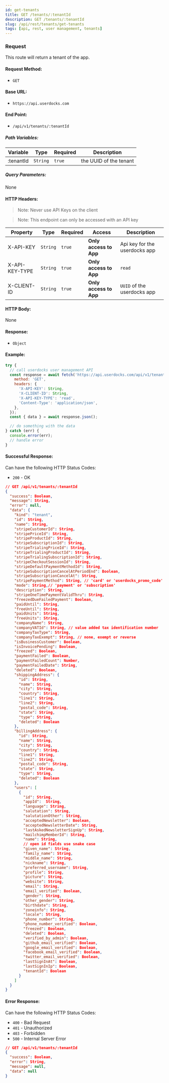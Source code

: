 ```yaml
---
id: get-tenants
title: GET /tenants/:tenantId
description: GET /tenants/:tenantId
slug: /api/rest/tenants/get-tenants
tags: [api, rest, user management, tenants]
---
```


### Request

This route will return a tenant of the app.

#### Request Method:

- `GET`

#### Base URL:

- `https://api.userdocks.com`

#### End Point:

- `/api/v1/tenants/:tenantId`

##### Path Variables:

| Variable | Type | Required | Description |
|---|---|---|---|
| :tenantId | `String` | `true` | the UUID of the tenant

##### Query Parameters:

None

#### HTTP Headers:

> Note: Never use API Keys on the client

> Note: This endpoint can only be accessed with an API key

| Property       | Type        | Required  | Access                 | Description                   |
| -------------- | ----------- | --------- | ---------------------- | ----------------------------- |
| X-API-KEY      | `String` | `true` | **Only access to App** | Api key for the userdocks app |
| X-API-KEY-TYPE | `String` | `true` | **Only access to App** | `read`                       |
| X-CLIENT-ID    | `String` | `true` | **Only access to App** | `UUID` of the userdocks app   |

#### HTTP Body:

None

#### Response:

- `Object`

#### Example:

```js
try {
  // call userdocks user management API
  const response = await fetch('https://api.userdocks.com/api/v1/tenants/:tenantId', {
    method: 'GET',
    headers: {
      'X-API-KEY': String,
      'X-CLIENT-ID': String,
      'X-API-KEY-TYPE': 'read',
      'Content-Type': 'application/json',
    },
  });
  const { data } = await response.json();

  // do something with the data
} catch (err) {
  console.error(err);
  // handle error
}
```

#### Successful Response:

Can have the following HTTP Status Codes:

- `200` - OK

```json
// GET /api/v1/tenants/:tenantId
{
  "success": Boolean,
  "message": String,
  "error": null,
  "data": {
    "kind": "tenant",
    "id": String,
    "name": String,
    "stripeCustomerId": String,
    "stripePriceId": String,
    "stripeProductId": String,
    "stripeSubscriptionId": String,
    "stripeTrialingPriceId": String,
    "stripeTrialingProductId": String,
    "stripeTrialingSubscriptionId": String,
    "stripeCheckoutSessionId": String,
    "stripeDefaultPaymentMethodId": String,
    "stripeSubscriptionCancelAtPeriodEnd": Boolean,
    "stripeSubscriptionCancelAt": String,
    "stripePaymentMethod": String, // 'card' or 'userdocks_promo_code' or somthing with 'promo' specified by the user
    "mode": String,// 'payment' or 'subscription'
    "description": String,
    "stripeOneTimePaymentValidThru": String,
    "freezedDueFailedPayment": Boolean,
    "paidUntil": String,
    "freeUntil": String,
    "paidUnits": String,
    "freeUnits": String,
    "companyName": String,
    "companyVATId": String, // value added tax identification number
    "companyTaxType": String,
    "companyTaxExempt": String, // none, exempt or reverse
    "isBusinessCustomer": Boolean,
    "isInvoicePending": Boolean,
    "freezed": Boolean,
    "paymentFailed": Boolean,
    "paymentFailedCount": Number,
    "paymentFailedDate": String,
    "deleted": Boolean,
    "shippingAddress": {
      "id": String,
      "name": String,
      "city": String,
      "country": String,
      "line1": String,
      "line2": String,
      "postal_code": String,
      "state": String,
      "type": String,
      "deleted": Boolean
    },
    "billingAddress": {
      "id": String,
      "name": String,
      "city": String,
      "country": String,
      "line1": String,
      "line2": String,
      "postal_code": String,
      "state": String,
      "type": String,
      "deleted": Boolean
    },
    "users": [
      {
        "id": String,
        "appId":  String,
        "language": String,
        "salutation": String,
        "salutationOther": String,
        "acceptedNewsletter": Boolean,
        "acceptedNewsletterDate": String,
        "lastAskedNewsletterSignUp": String,
        "mailchimpMemberId": String,
        "name": String,
        // open id fields use snake case
        "given_name": String,
        "family_name": String,
        "middle_name": String,
        "nickname": String,
        "preferred_username": String,
        "profile": String,
        "picture": String,
        "website": String,
        "email": String,
        "email_verified": Boolean,
        "gender": String,
        "other_gender": String,
        "birthdate": String,
        "zoneinfo": String,
        "locale": String,
        "phone_number": String,
        "phone_number_verified": Boolean,
        "freezed": Boolean,
        "deleted": Boolean,
        "verified_by_admin": Boolean,
        "github_email_verified": Boolean,
        "google_email_verified": Boolean,
        "facebook_email_verified": Boolean,
        "twitter_email_verified": Boolean,
        "lastSignInAt": Boolean,
        "lastSignInIp": Boolean,
        "tenantId": Boolean
      }
    ]
  }
}
```

#### Error Response:

Can have the following HTTP Status Codes:

- `400` - Bad Request
- `401` - Unauthorized
- `403` - Forbidden
- `500` - Internal Server Error

```json
// GET /api/v1/tenants/:tenantId
{
  "success": Boolean,
  "error": String,
  "message": null,
  "data": null
}
```
